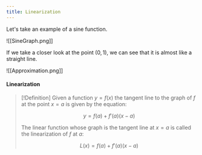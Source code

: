 ```yaml
---
title: Linearization
---
```


Let's take an example of a sine function.

![[SineGraph.png]]

If we take a closer look at the point $(0, 1)$, we can see that it is almost like a straight line.

![[Approximation.png]]

#### Linearization
>[!Definition]
>Given a function $y=f(x)$ the tangent line to the graph of $f$ at the point $x=a$ is given by the equation:
>
>$$y=f(a)+f'(a)(x-a)$$
>
>The linear function whose graph is the tangent line at $x=a$ is called the linearization of $f$ at $a$:
>
>$$L(x) = f(a) + f'(a)(x-a)$$



